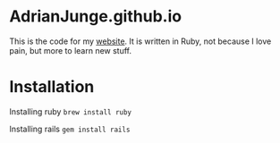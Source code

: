 # AdrianJunge.github.io
This is the code for my [website](AdrianJunge.github.io).
It is written in Ruby, not because I love pain, but more to learn new stuff.

# Installation
Installing ruby
`brew install ruby`

Installing rails
`gem install rails`

